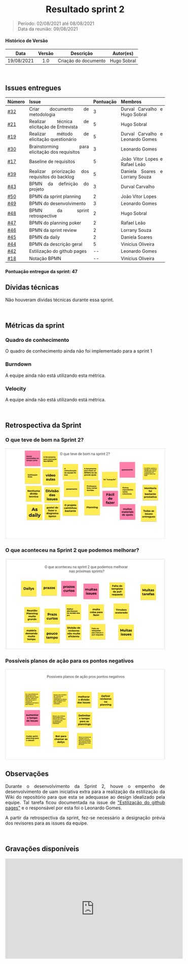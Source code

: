 # <center> Resultado sprint 2
> Período: 02/08/2021 até 08/08/2021   
> Data da reunião: 09/08/2021

<div align="justify">

#### Histórico de Versão

|    Data    | Versão |      Descrição       |     Autor(es)     |
| :--------: | :----: | :------------------: | :---------------: |
| 19/08/2021 |  1.0   | Criação do documento | Hugo Sobral |

<br/>

## Issues entregues
| Número | Issue | Pontuação | Membros |
| -- | -- | -- | -- |
| [#32](https://github.com/UnBArqDsw2021-1/2021.1_G01_Animalesco_docs/issues/32) | Criar documento de metodologia | 3 | Durval Carvalho e Hugo Sobral |
| [#21](https://github.com/UnBArqDsw2021-1/2021.1_G01_Animalesco_docs/issues/21) | Realizar técnica de elicitação de Entrevista | 5 | Hugo Sobral |
| [#19](https://github.com/UnBArqDsw2021-1/2021.1_G01_Animalesco_docs/issues/19) | Realizar método de elicitação questionário | 5 | Durval Carvalho e Leonardo Gomes |
| [#30](https://github.com/UnBArqDsw2021-1/2021.1_G01_Animalesco_docs/issues/30) | Brainstorming para elicitação dos requisitos | 3 | Leonardo Gomes |
| [#17](https://github.com/UnBArqDsw2021-1/2021.1_G01_Animalesco_docs/issues/17) | Baseline de requisitos | 5 | João Vitor Lopes e Rafael Leão |
| [#39](https://github.com/UnBArqDsw2021-1/2021.1_G01_Animalesco_docs/issues/39) | Realizar priorização dos requisitos do backlog | 5 | Daniela Soares e Lorrany Souza |
| [#43](https://github.com/UnBArqDsw2021-1/2021.1_G01_Animalesco_docs/issues/43) | BPMN da definição do projeto | 3 | Durval Carvalho |
| [#50](https://github.com/UnBArqDsw2021-1/2021.1_G01_Animalesco_docs/issues/50) | BPMN da sprint planning | 2 | João Vitor Lopes |
| [#49](https://github.com/UnBArqDsw2021-1/2021.1_G01_Animalesco_docs/issues/49) | BPMN do desenvolvimento | 3 | Leonardo Gomes |
| [#48](https://github.com/UnBArqDsw2021-1/2021.1_G01_Animalesco_docs/issues/48) | BPMN da sprint retrospective | 2 | Hugo Sobral |
| [#47](https://github.com/UnBArqDsw2021-1/2021.1_G01_Animalesco_docs/issues/47) | BPMN do planning poker | 2 | Rafael Leão |
| [#46](https://github.com/UnBArqDsw2021-1/2021.1_G01_Animalesco_docs/issues/46) | BPMN da sprint review | 2 | Lorrany Souza |
| [#45](https://github.com/UnBArqDsw2021-1/2021.1_G01_Animalesco_docs/issues/45) | BPMN da daily | 2 | Daniela Soares |
| [#44](https://github.com/UnBArqDsw2021-1/2021.1_G01_Animalesco_docs/issues/44) | BPMN da descrição geral | 5 | Vinícius Oliveira |
| [#42](https://github.com/UnBArqDsw2021-1/2021.1_G01_Animalesco_docs/issues/42) | Estilização do github pages | -- | Leonardo Gomes |
| [#18](https://github.com/UnBArqDsw2021-1/2021.1_G01_Animalesco_docs/issues/18) | Notação BPMN | -- | Vinícius Oliveira |

#### Pontuação entregue da sprint: 47


## Dívidas técnicas
Não houveram dívidas técnicas durante essa sprint.


<br />

## Métricas da sprint

### Quadro de conhecimento
O quadro de conhecimento ainda não foi implementado para a sprint 1

### Burndown
A equipe ainda não está utilizando esta métrica.

### Velocity
A equipe ainda não está utilizando está métrica.

<br />

## Retrospectiva da Sprint

### O que teve de bom na Sprint 2?

<img src='../../assets/sprints/retrospectiva_positiva_sprint2.png'>

### O que aconteceu na Sprint 2 que podemos melhorar?

<img src='../../assets/sprints/retrospectiva_negativa_sprint2.png'>

### Possíveis planos de ação para os pontos negativos

<img src='../../assets/sprints/retrospectiva_melhoria_sprint2.png'>

## Observações
Durante o desenvolvimento da Sprint 2, houve o empenho de desenvolvimento de uam iniciativa extra para a realização da estilização da Wiki do repositório para que esta se adequasse ao design idealizado pela equipe. Tal tarefa ficou documentada na issue de ["Estilização do github pages"](https://github.com/UnBArqDsw2021-1/2021.1_G01_Animalesco_docs/issues/42) e o responsável por esta foi o Leonardo Gomes.

A partir da retrospectiva da sprint, fez-se necessário a designação prévia dos revisores para as issues da equipe. 

<br />

## Gravações disponíveis

<iframe width="560" height="315" src="https://www.youtube.com/embed/p3TMUcadhpc" title="YouTube video player" frameborder="0" allow="accelerometer; autoplay; clipboard-write; encrypted-media; gyroscope; picture-in-picture" allowfullscreen></iframe>

</div>